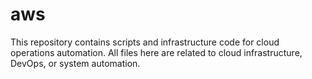 # aws

This repository contains scripts and infrastructure code for cloud operations automation. All files here are related to cloud infrastructure, DevOps, or system automation.

